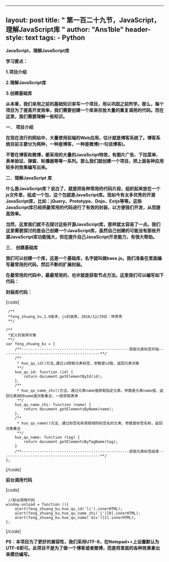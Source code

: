 
---
layout: post
title: " 第一百二十九节，JavaScript，理解JavaScript库 "
author: "Ans1ble"
header-style: text
tags:
      - Python
---


**JavaScript，理解JavaScript库**



**学习要点：**

**1.项目介绍**

**2.理解JavaScript库**

**3.创建基础库**



**从本章，我们来用之前的基础知识来写一个项目，用以巩固之前所学。那么，每个项目为了提高开发效率，我们需要创建一个库来存放大量的重复调用的代码。而在这里，我们需要理解一些知识。**



**一．** **项目介绍**

**在现在流行的网站中，大量使用前端的Web应用，估计就是博客系统了。博客系统目前主要分为两种，一种是博客，一种是微博(一句话博客)。**

**不管在博客和微博，都采用的大量的JavaScript特效，有图片广告、下拉菜单、表单验证、弹窗、轮播器等等一系列。那么我们就创建一个项目，把上面各种应用较多的效果编写出来。**



**二．理解JavaScript** **库**

**什么是JavaScript库？说白了，就是把各种常用的代码片段，组织起来放在一个js文件里，组成一个包，这个包就是JavaScript库。现如今有太多优秀的开源JavaScript库，比如：jQuery、Prototype、Dojo、Extjs等等。这些JavaScript库已经把最常用的代码进行了有效的封装，以方便我们开发，从而提高效率。**

**当然，这里我们就不去探讨这些开源JavaScript库，那样就太容易了一点。我们这里需要探讨的是自己创建一个JavaScript库，虽然自己创建的可能没有那些开源JavaScript库功能强大，但在提升自己JavaScript开发能力，有很大帮助。**



**三．** **创建基础库**

**我们可以创建一个库，这是一个基础库，名字就叫做base.js。我们准备在里面编写最常用的代码，然后不断的扩展封装。**

**在最常用的代码中，最最常用的，也许就是获取节点方法。这里我们可以编写如下代码：**

**封装库代码：**

[code]

     /**
     *feng_zhuang_ku_1.0版本，js封装库，2016/12/29日：林贵秀
     **/
    
    /**
     *定义封装库对象
     **/
    var feng_zhuang_ku = {
        /**------------------------------------------------获取元素标签开始--------------------------------------------**/
        /**
         * huo_qu_id()方法,通过id获取元素标签，参数是id值，返回元素对象
         **/
        huo_qu_id: function (id) {
            return document.getElementById(id);
        },
        /**
         * huo_qu_name_zhi()方法，通过元素name值获取指定元素，参数是元素name值，返回元素相同name值对象集合，一般获取表单
         **/
        huo_qu_name_zhi: function (name) {
            return document.getElementsByName(name);
        },
        /**
         * huo_qu_name()方法，通过标签名称获取相同标签名的元素，参数是标签名称，返回对象集合
         **/
        huo_qu_name: function (tag) {
            return document.getElementsByTagName(tag);
        }
        /**------------------------------------------------获取元素标签结束--------------------------------------------**/
    };
[/code]

**前台调用代码**

[code]

     //前台调用代码
    window.onload = function (){
        alert(feng_zhuang_ku.huo_qu_id('li').innerHTML);
        alert(feng_zhuang_ku.huo_qu_name_zhi('j')[0].innerHTML);
        alert(feng_zhuang_ku.huo_qu_name('div')[2].innerHTML);
    };
[/code]

**PS：本项目为了更好的兼容性，我们采用UTF-8，在Notepad++上设置默认为UTF-8即可。此项目不是为了做一个博客或者微博，而是将里面的各种效果拿出来模仿编写。**

